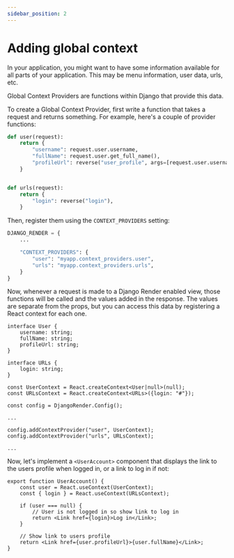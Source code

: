 ```yaml
---
sidebar_position: 2
---
```


# Adding global context

In your application, you might want to have some information available for all parts of your application. This may be menu information, user data, urls, etc.

Global Context Providers are functions within Django that provide this data.

To create a Global Context Provider, first write a function that takes a request and returns something. For example, here's a couple of provider functions:

```python
def user(request):
    return {
        "username": request.user.username,
        "fullName": request.user.get_full_name(),
        "profileUrl": reverse("user_profile", args=[request.user.username])
    }


def urls(request):
    return {
        "login": reverse("login"),
    }
```

Then, register them using the ``CONTEXT_PROVIDERS`` setting:

```python
DJANGO_RENDER = {
    ...

    "CONTEXT_PROVIDERS": {
        "user": "myapp.context_providers.user",
        "urls": "myapp.context_providers.urls",
    }
}
```

Now, whenever a request is made to a Django Render enabled view, those functions will be called and the values added in the response. The values are separate from the props, but you can access this data by registering a React context for each one.

```tsx
interface User {
    username: string;
    fullName: string;
    profileUrl: string;
}

interface URLs {
    login: string;
}

const UserContext = React.createContext<User|null>(null);
const URLsContext = React.createContext<URLs>({login: "#"});

const config = DjangoRender.Config();

...

config.addContextProvider("user", UserContext);
config.addContextProvider("urls", URLsContext);

...
```

Now, let's implement a ``<UserAccount>`` component that displays the link to the users profile when logged in, or a link to log in if not:

```tsx
export function UserAccount() {
    const user = React.useContext(UserContext);
    const { login } = React.useContext(URLsContext);

    if (user === null) {
        // User is not logged in so show link to log in
        return <Link href={login}>Log in</Link>;
    }

    // Show link to users profile
    return <Link href={user.profileUrl}>{user.fullName}</Link>;
}
```

